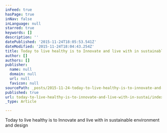 ```yaml
---
inFeed: true
hasPage: true
inNav: false
inLanguage: null
starred: true
keywords: []
description: ''
datePublished: '2015-11-24T18:05:53.541Z'
dateModified: '2015-11-24T18:04:43.254Z'
title: Today to live healthy is to Innovate and live with in sustainable environment and design
author: []
authors: []
publisher:
  name: null
  domain: null
  url: null
  favicon: null
sourcePath: _posts/2015-11-24-today-to-live-healthy-is-to-innovate-and-live-with-in-sustai.md
published: true
url: today-to-live-healthy-is-to-innovate-and-live-with-in-sustai/index.html
_type: Article

---
```

Today to live healthy is to Innovate and live with in sustainable environment and design
